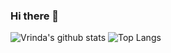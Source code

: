 ### Hi there 👋

<!--
**vrindabhatia999/vrindabhatia999** is a ✨ _special_ ✨ repository because its `README.md` (this file) appears on your GitHub profile.

Here are some ideas to get you started:

- 🔭 I’m currently working on a...
- 🌱 I’m currently learning ...
- 👯 I’m looking to collaborate on ...
- 🤔 I’m looking for help with ...
- 💬 Ask me about ...
- 📫 How to reach me: ...
- 😄 Pronouns: ...
- ⚡ Fun fact: ...
-->

![Vrinda's github stats](https://github-readme-stats.vercel.app/api?username=vrindabhatia999&show_icons=true&theme=dark)
![Top Langs](https://github-readme-stats.vercel.app/api/top-langs/?username=vrindabhatia999&layout=compact&theme=dark)


